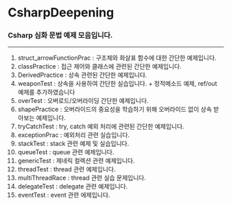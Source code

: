 # CsharpDeepening
### Csharp 심화 문법 예제 모음입니다.
---
 1) struct_arrowFunctionPrac : 구조체와 화살표 함수에 대한 간단한 예제입니다.
 2) classPractice : 접근 제어와 클래스에 관련된 간단한 예제입니다.
 3) DerivedPractice : 상속 관련된 간단한 예제입니다.
 4) weaponTest : 상속을 사용하여 간단한 실습입니다. + 정적메소드 예제, ref/out 예제를 추가하였습니다
 5) overTest : 오버로드/오버라이딩 간단한 예제입니다.
 6) shapePractice : 오버라이드의 중요성을 학습하기 위해 오버라이드 없이 상속 받아보는 예제입니다.
 7) tryCatchTest : try, catch 예외 처리에 관련된 간단한 예제입니다.
 8) exceptionPrac : 예외처리 관련 실습입니다.
 9) stackTest : stack 관련 예제 및 실습입니다.
 10) queueTest : queue 관련 예제입니다.
 11) genericTest : 제네릭 컬렉션 관련 예제입니다.
 12) threadTest : thread 관련 예제입니다.
 13) multiThreadRace : thread 관련 실습 문제입니다.
 14) delegateTest : delegate 관련 예제입니다.
 15) eventTest : event 관련 에제입니다.
